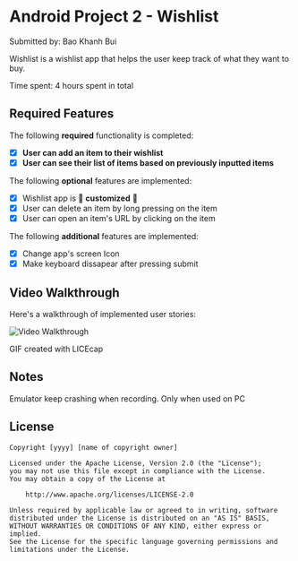 # Android Project 2 - Wishlist

Submitted by: Bao Khanh Bui

Wishlist is a wishlist app that helps the user keep track of what they want to buy.

Time spent: 4 hours spent in total

## Required Features

The following **required** functionality is completed:

- [X] **User can add an item to their wishlist**
- [X] **User can see their list of items based on previously inputted items**

The following **optional** features are implemented:

- [X] Wishlist app is 🎨 **customized** 🎨
- [X] User can delete an item by long pressing on the item
- [X] User can open an item's URL by clicking on the item

The following **additional** features are implemented:

* [X] Change app's screen Icon
* [X] Make keyboard dissapear after pressing submit

## Video Walkthrough

Here's a walkthrough of implemented user stories:

<img src='https://submissions.us-east-1.linodeobjects.com/and102/p2k_JRNI.gif' title='Video Walkthrough' width='' alt='Video Walkthrough' />

<!-- Replace this with whatever GIF tool you used! -->
GIF created with LICEcap

## Notes

Emulator keep crashing when recording. Only when used on PC

## License

    Copyright [yyyy] [name of copyright owner]

    Licensed under the Apache License, Version 2.0 (the "License");
    you may not use this file except in compliance with the License.
    You may obtain a copy of the License at

        http://www.apache.org/licenses/LICENSE-2.0

    Unless required by applicable law or agreed to in writing, software
    distributed under the License is distributed on an "AS IS" BASIS,
    WITHOUT WARRANTIES OR CONDITIONS OF ANY KIND, either express or implied.
    See the License for the specific language governing permissions and
    limitations under the License.
